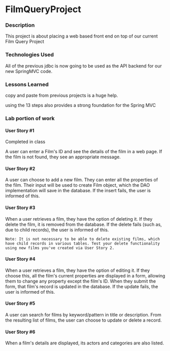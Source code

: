 # FilmQueryProject

### Description
This project is about placing a web based front end on top of our current Film Query Project

### Technologies Used
All of the previous jdbc is now going to be used as the API backend for our new SpringMVC code.  

### Lessons Learned
copy and paste from previous projects is a huge help.

using the 13 steps also provides a strong foundation for the Spring MVC


### Lab portion of work
#### User Story #1
Completed in class

A user can enter a Film's ID and see the details of the film in a web page. If the film is not found, they see an appropriate message.

#### User Story #2
A user can choose to add a new film. They can enter all the properties of the film. Their input will be used to create Film object, which the DAO implementation will save in the database. If the insert fails, the user is informed of this.

#### User Story #3
When a user retrieves a film, they have the option of deleting it. If they delete the film, it is removed from the database. If the delete fails (such as, due to child records), the user is informed of this.

	Note: It is not necessary to be able to delete existing films, which have child records in various tables. Test your delete functionality using new films you've created via User Story 2.

#### User Story #4
When a user retrieves a film, they have the option of editing it. If they choose this, all the film's current properties are displayed in a form, allowing them to change any property except the film's ID. When they submit the form, that film's record is updated in the database. If the update fails, the user is informed of this.


#### User Story #5
A user can search for films by keyword/pattern in title or description. From the resulting list of films, the user can choose to update or delete a record.

#### User Story #6
When a film's details are displayed, its actors and categories are also listed.
